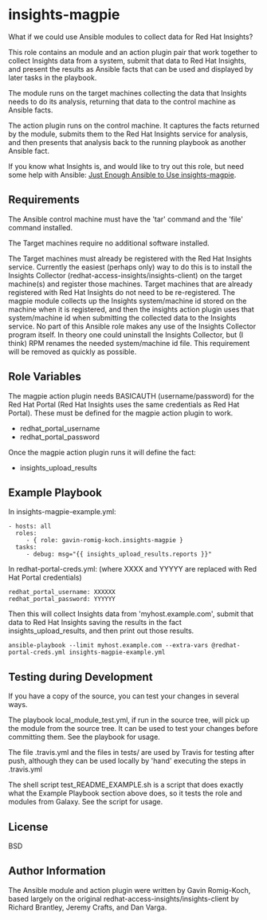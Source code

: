 insights-magpie
===============

What if we could use Ansible modules to collect data for Red Hat Insights?

This role contains an module and an action plugin pair that work together to collect Insights data from a system,
submit that data to Red Hat Insights, and present the results as Ansible facts that can be used and displayed by
later tasks in the playbook.

The module runs on the target machines collecting the data that Insights needs to do its analysis, returning
that data to the control machine as Ansible facts.

The action plugin runs on the control machine.  It captures the facts returned by the module, submits them to
the Red Hat Insights service for analysis, and then presents that analysis back to the running playbook as
another Ansible fact.

If you know what Insights is, and would like to try out this role, but need some help with Ansible: [Just Enough Ansible to Use insights-magpie](https://github.com/gavin-romig-koch/insights-magpie/wiki/Just-Enough-about-Ansible-to-Use-insights-magpie).

Requirements
------------

The Ansible control machine must have the 'tar' command and the 'file' command installed.

The Target machines require no additional software installed.

The Target machines must already be registered with the Red Hat Insights service.  Currently the easiest
(perhaps only) way to do this is to install the Insights Collector (redhat-access-insights/insights-client)
on the target machine(s) and register those machines.  Target machines that are already registered with
Red Hat Insights do not need to be re-registered.  The magpie module collects up the Insights system/machine
id stored on the machine when it is registered, and then the insights action plugin uses that system/machine id
when submitting the collected data to the Insights service.  No part of this Ansible role makes any use of the
Insights Collector program itself.  In theory one could uninstall the Insights Collector, but (I think) RPM
renames the needed system/machine id file.  This requirement will be removed as quickly as possible.

Role Variables
--------------

The magpie action plugin needs BASICAUTH (username/password) for the Red Hat Portal (Red Hat Insights
uses the same credentials as Red Hat Portal). These must be defined for the magpie action plugin
to work.

* redhat_portal_username
* redhat_portal_password

Once the magpie action plugin runs it will define the fact:

* insights_upload_results


Example Playbook
----------------

  In insights-magpie-example.yml:

    - hosts: all
      roles:
         - { role: gavin-romig-koch.insights-magpie }
      tasks:
         - debug: msg="{{ insights_upload_results.reports }}"


  In redhat-portal-creds.yml: (where XXXX and YYYYY are replaced with Red Hat Portal credentials)

    redhat_portal_username: XXXXXX
    redhat_portal_password: YYYYYY

  Then this will collect Insights data from 'myhost.example.com', submit that data to
  Red Hat Insights saving the results in the fact insights_upload_results, and then print out
  those results.

    ansible-playbook --limit myhost.example.com --extra-vars @redhat-portal-creds.yml insights-magpie-example.yml

Testing during Development
--------------------------

If you have a copy of the source, you can test your changes in several ways.

The playbook local_module_test.yml, if run in the source tree, will pick up the module from the
source tree.  It can be used to test your changes before committing them. See the playbook for
usage.

The file .travis.yml and the files in tests/ are used by Travis for testing after push, although
they can be used locally by 'hand' executing the steps in .travis.yml

The shell script test_README_EXAMPLE.sh is a script that does exactly what the Example Playbook
section above does, so it tests the role and modules from Galaxy.  See the script for usage.



License
-------

BSD

Author Information
------------------

The Ansible module and action plugin were written by Gavin Romig-Koch, based largely on the original redhat-access-insights/insights-client by Richard Brantley, Jeremy Crafts, and Dan Varga.

